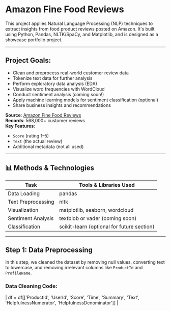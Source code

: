# Amazon Fine Food Reviews

This project applies Natural Language Processing (NLP) techniques to extract insights from food product reviews posted on Amazon. It's built using Python, Pandas, NLTK/SpaCy, and Matplotlib, and is designed as a showcase portfolio project.

---

## Project Goals:

- Clean and preprocess real-world customer review data
- Tokenize text data for further analysis
- Perform exploratory data analysis (EDA)
- Visualize word frequencies with WordCloud
- Conduct sentiment analysis (coming soon!)
- Apply machine learning models for sentiment classification (optional)
- Share business insights and recommendations

**Source**: [Amazon Fine Food Reviews](https://www.kaggle.com/datasets/snap/amazon-fine-food-reviews)  
**Records**: 568,000+ customer reviews  
**Key Features**:
- `Score` (rating 1–5)
- `Text` (the actual review)
- Additional metadata (not all used)

---

## 📊 Methods & Technologies

| Task               | Tools & Libraries Used                     |
|--------------------|--------------------------------------------|
| Data Loading       | pandas                                     |
| Text Preprocessing | nltk                                       |
| Visualization      | matplotlib, seaborn, wordcloud             |
| Sentiment Analysis | textblob or vader (coming soon)            |
| Classification     | scikit-learn (optional for future section) |

---

## Step 1: Data Preprocessing
In this step, we cleaned the dataset by removing null values, converting text to lowercase, and removing irrelevant columns like `ProductId` and `ProfileName`.

### Data Cleaning Code:
| df = df[['ProductId', 'UserId', 'Score', 'Time', 'Summary', 'Text', 
         'HelpfulnessNumerator', 'HelpfulnessDenominator']]         |


